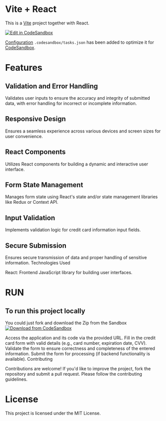 # Vite + React

This is a [Vite](https://vitejs.dev) project together with React.

[![Edit in CodeSandbox](https://assets.codesandbox.io/github/button-edit-lime.svg)](https://codesandbox.io/p/github/codesandbox/codesandbox-template-vite-react/main)

[Configuration](https://codesandbox.io/docs/projects/learn/setting-up/tasks) `.codesandbox/tasks.json` has been added to optimize it for [CodeSandbox](https://codesandbox.io/dashboard).

# Features

## Validation and Error Handling 
Validates user inputs to ensure the accuracy and integrity of submitted data, with error handling for incorrect or incomplete information.

## Responsive Design
Ensures a seamless experience across various devices and screen sizes for user convenience.

## React Components
Utilizes React components for building a dynamic and interactive user interface.

## Form State Management 
Manages form state using React's state and/or state management libraries like Redux or Context API.

## Input Validation
Implements validation logic for credit card information input fields.

## Secure Submission 
Ensures secure transmission of data and proper handling of sensitive information.
Technologies Used

React: Frontend JavaScript library for building user interfaces.
# RUN

## To run this project locally

You could just fork and download the Zip from the Sandbox [![Download from CodeSandbox](https://assets.codesandbox.io/github/button-edit-lime.svg)](https://codesandbox.io/p/github/codesandbox/codesandbox-template-vite-react/main)


Access the application and its code via the provided URL.
Fill in the credit card form with valid details (e.g., card number, expiration date, CVV).
Validate the form to ensure correctness and completeness of the entered information.
Submit the form for processing (if backend functionality is available).
Contributing

Contributions are welcome! If you'd like to improve the project, fork the repository and submit a pull request. Please follow the contributing guidelines.

# License

This project is licensed under the MIT License.
